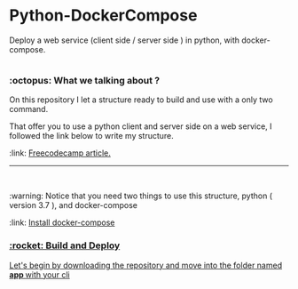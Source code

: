 # Python-DockerCompose
Deploy a web service (client side / server side ) in python, with docker-compose.

<img href="dock.jpeg">

<h3>  :octopus: What we talking about ? </h3>

<p>On this repository I let a structure ready to build and use with a only two command.</p>
<p>That offer you to use a python client and server side on a web service, I followed the link below to write my structure.</p>
<p> :link: <a href="https://www.freecodecamp.org/news/a-beginners-guide-to-docker-how-to-create-a-client-server-side-with-docker-compose-12c8cf0ae0aa/?source=rss----336d898217ee---4" target="_blank">Freecodecamp article. </a></p>

<hr>
<br>
<p>:warning: Notice that you need two things to use this structure, python ( version 3.7 ), and docker-compose </p>
<p>:link: <a href="https://docs.docker.com/compose/install/" target="_blank"> Install docker-compose</p>
  
  
<h3>  :rocket: Build and Deploy </h3>

<p> Let's begin by downloading the repository and move into the folder named <b> app </b> with your cli </p>

